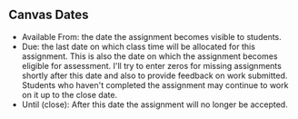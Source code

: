 
## Canvas Dates

* Available From: the date the assignment becomes visible to students.
* Due: the last date on which class time will be allocated for this assignment. This is also the date on which the assignment becomes eligible for assessment. I'll try to enter zeros for missing assignments shortly after this date and also to provide feedback on work submitted. Students who haven't completed the assignment may continue to work on it up to the close date.
* Until (close): After this date the assignment will no longer be accepted.
